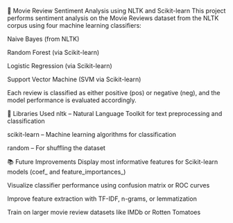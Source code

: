 📌 Movie Review Sentiment Analysis using NLTK and Scikit-learn
This project performs sentiment analysis on the Movie Reviews dataset from the NLTK corpus using four machine learning classifiers:

Naive Bayes (from NLTK)

Random Forest (via Scikit-learn)

Logistic Regression (via Scikit-learn)

Support Vector Machine (SVM via Scikit-learn)

Each review is classified as either positive (pos) or negative (neg), and the model performance is evaluated accordingly.

🧰 Libraries Used
nltk – Natural Language Toolkit for text preprocessing and classification

scikit-learn – Machine learning algorithms for classification

random – For shuffling the dataset

📚 Future Improvements
Display most informative features for Scikit-learn models (coef_ and feature_importances_)

Visualize classifier performance using confusion matrix or ROC curves

Improve feature extraction with TF-IDF, n-grams, or lemmatization

Train on larger movie review datasets like IMDb or Rotten Tomatoes

